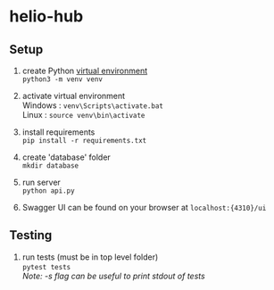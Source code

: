 # helio-hub

## Setup
1. create Python [virtual environment](https://docs.python.org/3/library/venv.html)\
 `python3 -m venv venv`

2. activate virtual environment \
Windows : `venv\Scripts\activate.bat` \
Linux : `source venv\bin\activate`

3. install requirements \
`pip install -r requirements.txt`

4. create 'database' folder \
`mkdir database`

5. run server \
`python api.py`

6. Swagger UI can be found on your browser at `localhost:{4310}/ui`

## Testing

1. run tests (must be in top level folder) \
`pytest tests` \
*Note: -s flag can be useful to print stdout of tests*
